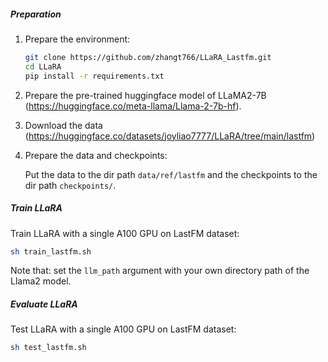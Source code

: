 
##### Preparation

1. Prepare the environment: 

   ```sh
   git clone https://github.com/zhangt766/LLaRA_Lastfm.git
   cd LLaRA
   pip install -r requirements.txt
   ```

2. Prepare the pre-trained huggingface model of LLaMA2-7B (https://huggingface.co/meta-llama/Llama-2-7b-hf).

3. Download the data (https://huggingface.co/datasets/joyliao7777/LLaRA/tree/main/lastfm)

4. Prepare the data and checkpoints:

   Put the data to the dir path `data/ref/lastfm` and the checkpoints to the dir path `checkpoints/`.

##### Train LLaRA

Train LLaRA with a single A100 GPU on LastFM dataset:

```sh
sh train_lastfm.sh
```

Note that: set the `llm_path` argument with your own directory path of the Llama2 model.

##### Evaluate LLaRA


Test LLaRA with a single A100 GPU on LastFM dataset:

```sh
sh test_lastfm.sh
```
